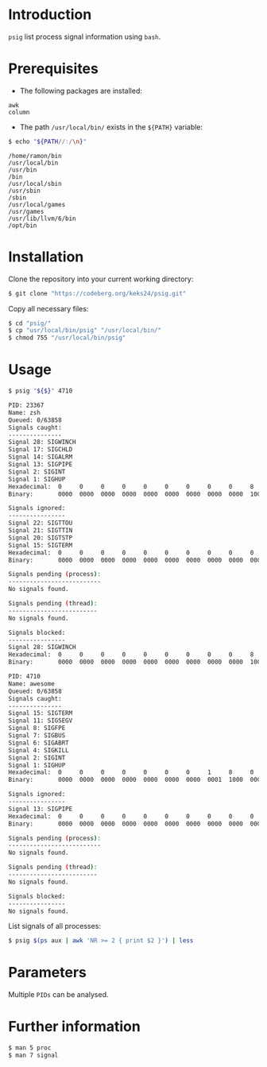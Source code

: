 # Introduction
`psig` list process signal information using `bash`.

# Prerequisites
* The following packages are installed:
```no-highlight
awk
column
```

* The path `/usr/local/bin/` exists in the `${PATH}` variable:
```bash
$ echo "${PATH//:/\n}"
```
```
/home/ramon/bin
/usr/local/bin
/usr/bin
/bin
/usr/local/sbin
/usr/sbin
/sbin
/usr/local/games
/usr/games
/usr/lib/llvm/6/bin
/opt/bin
```

# Installation
Clone the repository into your current working directory:
```bash
$ git clone "https://codeberg.org/keks24/psig.git"
```

Copy all necessary files:
```bash
$ cd "psig/"
$ cp "usr/local/bin/psig" "/usr/local/bin/"
$ chmod 755 "/usr/local/bin/psig"
```

# Usage
```bash
$ psig "${$}" 4710

PID: 23367
Name: zsh
Queued: 0/63858
Signals caught:
---------------
Signal 28: SIGWINCH
Signal 17: SIGCHLD
Signal 14: SIGALRM
Signal 13: SIGPIPE
Signal 2: SIGINT
Signal 1: SIGHUP
Hexadecimal:  0     0     0     0     0     0     0     0     0     8     0     1     3     0     0     3
Binary:       0000  0000  0000  0000  0000  0000  0000  0000  0000  1000  0000  0001  0011  0000  0000  0011

Signals ignored:
----------------
Signal 22: SIGTTOU
Signal 21: SIGTTIN
Signal 20: SIGTSTP
Signal 15: SIGTERM
Hexadecimal:  0     0     0     0     0     0     0     0     0     0     3     8     4     0     0     0
Binary:       0000  0000  0000  0000  0000  0000  0000  0000  0000  0000  0011  1000  0100  0000  0000  0000

Signals pending (process):
--------------------------
No signals found.

Signals pending (thread):
-------------------------
No signals found.

Signals blocked:
----------------
Signal 28: SIGWINCH
Hexadecimal:  0     0     0     0     0     0     0     0     0     8     0     0     0     0     0     0
Binary:       0000  0000  0000  0000  0000  0000  0000  0000  0000  1000  0000  0000  0000  0000  0000  0000

PID: 4710
Name: awesome
Queued: 0/63858
Signals caught:
---------------
Signal 15: SIGTERM
Signal 11: SIGSEGV
Signal 8: SIGFPE
Signal 7: SIGBUS
Signal 6: SIGABRT
Signal 4: SIGKILL
Signal 2: SIGINT
Signal 1: SIGHUP
Hexadecimal:  0     0     0     0     0     0     0     1     8     0     0     0     4     4     e     b
Binary:       0000  0000  0000  0000  0000  0000  0000  0001  1000  0000  0000  0000  0100  0100  1110  1011

Signals ignored:
----------------
Signal 13: SIGPIPE
Hexadecimal:  0     0     0     0     0     0     0     0     0     0     0     0     1     0     0     0
Binary:       0000  0000  0000  0000  0000  0000  0000  0000  0000  0000  0000  0000  0001  0000  0000  0000

Signals pending (process):
--------------------------
No signals found.

Signals pending (thread):
-------------------------
No signals found.

Signals blocked:
----------------
No signals found.
```

List signals of all processes:
```bash
$ psig $(ps aux | awk 'NR >= 2 { print $2 }') | less
```

# Parameters
Multiple `PIDs` can be analysed.

# Further information
```bash
$ man 5 proc
$ man 7 signal
```
